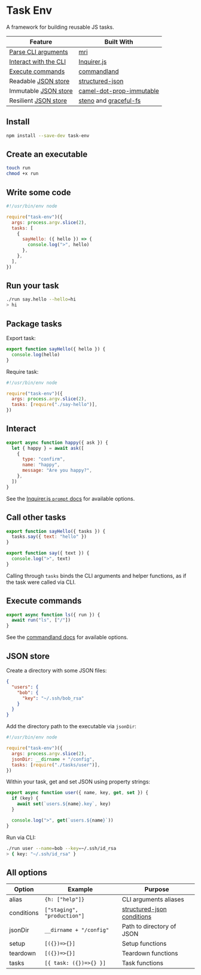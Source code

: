 # Task Env

A framework for building reusable JS tasks.

| Feature                                 | Built With                                                                                                             |
| --------------------------------------- | ---------------------------------------------------------------------------------------------------------------------- |
| [Parse CLI arguments](#write-some-code) | [mri](https://github.com/lukeed/mri#readme)                                                                            |
| [Interact with the CLI](#interact)      | [Inquirer.js](https://github.com/SBoudrias/Inquirer.js#readme)                                                         |
| [Execute commands](#execute-commands)   | [commandland](https://github.com/winton/commandland#readme)                                                            |
| Readable [JSON store](#json-store)      | [structured-json](https://github.com/invrs/structured-json#readme)                                                     |
| Immutable [JSON store](#json-store)     | [camel-dot-prop-immutable](https://github.com/invrs/camel-dot-prop-immutable#readme)                                   |
| Resilient [JSON store](#json-store)     | [steno](https://github.com/typicode/steno#readme) and [graceful-fs](https://github.com/isaacs/node-graceful-fs#readme) |

## Install

```bash
npm install --save-dev task-env
```

## Create an executable

```bash
touch run
chmod +x run
```

## Write some code

```js
#!/usr/bin/env node

require("task-env")({
  args: process.argv.slice(2),
  tasks: [
    {
      sayHello: ({ hello }) => {
        console.log(">", hello)
      },
    },
  ],
})
```

## Run your task

```bash
./run say.hello --hello=hi
> hi
```

## Package tasks

Export task:

```js
export function sayHello({ hello }) {
  console.log(hello)
}
```

Require task:

```js
#!/usr/bin/env node

require("task-env")({
  args: process.argv.slice(2),
  tasks: [require("./say-hello")],
})
```

## Interact

```js
export async function happy({ ask }) {
  let { happy } = await ask([
    {
      type: "confirm",
      name: "happy",
      message: "Are you happy?",
    },
  ])
}
```

See the [Inquirer.js `prompt` docs](https://github.com/SBoudrias/Inquirer.js#methods) for available options.

## Call other tasks

```js
export function sayHello({ tasks }) {
  tasks.say({ text: "hello" })
}

export function say({ text }) {
  console.log(">", text)
}
```

Calling through `tasks` binds the CLI arguments and helper functions, as if the task were called via CLI.

## Execute commands

```js
export async function ls({ run }) {
  await run("ls", ["/"])
}
```

See the [commandland docs](https://github.com/winton/commandland#execution-options) for available options.

## JSON store

Create a directory with some JSON files:

```json
{
  "users": {
    "bob": {
      "key": "~/.ssh/bob_rsa"
    }
  }
}
```

Add the directory path to the executable via `jsonDir`:

```js
#!/usr/bin/env node

require("task-env")({
  args: process.argv.slice(2),
  jsonDir: __dirname + "/config",
  tasks: [require("./tasks/user")],
})
```

Within your task, get and set JSON using property strings:

```js
export async function user({ name, key, get, set }) {
  if (key) {
    await set(`users.${name}.key`, key)
  }

  console.log(">", get(`users.${name}`))
}
```

Run via CLI:

```bash
./run user --name=bob --key=~/.ssh/id_rsa
> { key: "~/.ssh/id_rsa" }
```

## All options

| Option     | Example                     | Purpose                                                                             |
| ---------- | --------------------------- | ----------------------------------------------------------------------------------- |
| alias      | `{h: ["help"]}`             | CLI arguments aliases                                                               |
| conditions | `["staging", "production"]` | [structured-json conditions](https://github.com/invrs/structured-json#conditionals) |
| jsonDir    | `__dirname + "/config"`     | Path to directory of JSON                                                           |
| setup      | `[({})=>{}]`                | Setup functions                                                                     |
| teardown   | `[({})=>{}]`                | Teardown functions                                                                  |
| tasks      | `[{ task: ({})=>{} }]`      | Task functions                                                                      |
